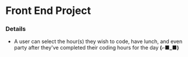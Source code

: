 # Front End Project

### Details 
- A user can select the hour(s) they wish to code, have lunch, and even party after they've completed their coding hours for the day
**(⌐■_■)**